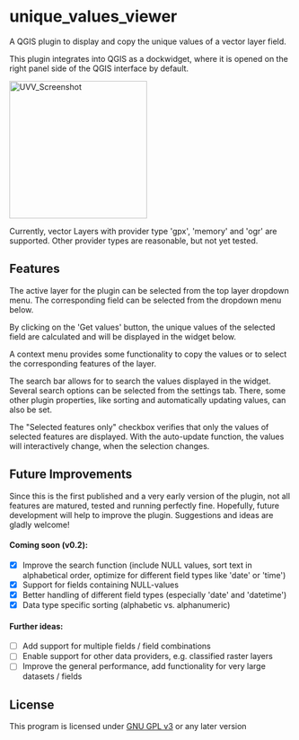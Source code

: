 # unique_values_viewer
  A QGIS plugin to display and copy the unique values of a vector layer field.
  
  This plugin integrates into QGIS as a dockwidget, where it is opened on the right panel side of the QGIS interface by default.

  <img width="245" alt="UVV_Screenshot" src="https://user-images.githubusercontent.com/78353871/107248040-367cf500-6a32-11eb-920c-3e7c9a569203.png">
  
  Currently, vector Layers with provider type 'gpx', 'memory' and 'ogr' are supported. Other provider types are reasonable, but not yet tested.

## Features

  The active layer for the plugin can be selected from the top layer dropdown menu.
  The corresponding field can be selected from the dropdown menu below.
 
  By clicking on the 'Get values' button, the unique values of the selected field are calculated and
  will be displayed in the widget below.
  
  A context menu provides some functionality to copy the values or to select the corresponding features of the layer.
  
  The search bar allows for to search the values displayed in the widget. Several search options can be selected from the settings tab.
  There, some other plugin properties, like sorting and automatically updating values, can also be set.

  The "Selected features only" checkbox verifies that only the values of selected features are displayed. With the auto-update function, 
  the values will interactively change, when the selection changes.
  
## Future Improvements
  Since this is the first published and a very early version of the plugin, not all features are matured, tested and 
  running perfectly fine. Hopefully, future development will help to improve the plugin. Suggestions and ideas are gladly welcome!
  
#### Coming soon (v0.2):
* [x] Improve the search function (include NULL values, sort text in alphabetical order, optimize for different field types like 'date' or 'time')
* [x] Support for fields containing NULL-values
* [x] Better handling of different field types (especially 'date' and 'datetime')
* [x] Data type specific sorting (alphabetic vs. alphanumeric)
  
#### Further ideas: 

* [ ] Add support for multiple fields / field combinations
* [ ] Enable support for other data providers, e.g. classified raster layers
* [ ] Improve the general performance, add functionality for very large datasets / fields

## License
This program is licensed under [GNU GPL v3](https://www.gnu.org/licenses/gpl-3.0.html) or any later version
